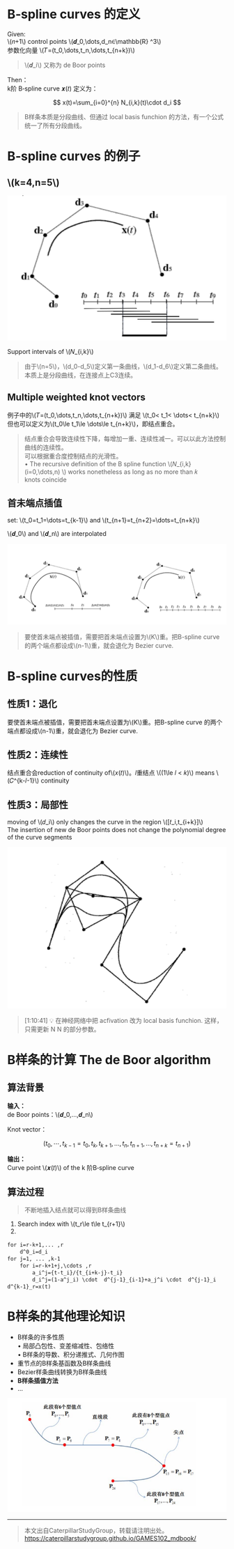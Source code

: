 # B‐spline curves 的定义

Given:  
\\(𝑛+1\\) control points \\(𝒅_0,\dots,d_n∈\mathbb{R} ^3\\)     
参数化向量 \\(𝑇=(t_0,\dots,t_n,\dots,t_{n+k})\\)    

> \\(𝒅_i\\) 又称为 de Boor points    

Then：  
k阶 B‐spline curve 𝒙(𝑡) 定义为：

$$
x(t)=\sum_{i=0}^{n} N_{i,k}(t)\cdot d_i
$$

> B样条本质是分段曲线、但通过 local basis funchion 的方法，有一个公式统一了所有分段曲线。    

# B‐spline curves 的例子 

## \\(k=4,n=5\\)     

![](../assets/曲线14.png)  


Support intervals of \\(𝑁_{i,k}\\)  

> 由于\\(n=5\\)，\\(d_0-d_5\\)定义第一条曲线，\\(d_1-d_6\\)定义第二条曲线。  
本质上是分段曲线，在连接点上C3连续。  

## Multiple weighted knot vectors  

例子中的\\(𝑇=(t_0,\dots,t_n,\dots,t_{n+k})\\) 满足 \\(t_0< t_1< \dots< t_{n+k}\\)     
但也可以定义为\\(t_0\le t_1\le \dots\le t_{n+k}\\)，即结点重合。  

> 结点重合会导致连续性下降，每增加一重、连续性减一。可以以此方法控制曲线的连续性。     
> 可以根据重合度控制结点的光滑性。  
• The recursive definition of the B spline function \\(𝑁_{i,k}(i=0,\dots,n) \\) works nonetheless as long as no more than 𝑘 knots coincide    

## 首未端点插值   

set: \\(t_0=t_1=\dots=t_{k-1}\\) and \\(t_{n+1}=t_{n+2}=\dots=t_{n+k}\\)   

\\(𝒅_0\\) and \\(𝒅_n\\) are interpolated      

![](../assets/曲线16.png)  

> 要使首未端点被插值，需要把首未端点设置为\\(K\\)重。把B-spline curve 的两个端点都设成\\(n-1\\)重，就会退化为 Bezier curve.      

# B‐spline curves的性质    

## 性质1：退化

要使首未端点被插值，需要把首未端点设置为\\(K\\)重。把B-spline curve 的两个端点都设成\\(n-1\\)重，就会退化为 Bezier curve.      

## 性质2：连续性

结点重合会reduction of continuity of\\(𝑥(𝑡)\\)。𝑙重结点 \\((1\le 𝑙 < 𝑘)\\) means \\(𝐶^{k-𝑙-1}\\) continuity     

## 性质3：局部性

moving of \\(𝑑_i\\) only changes the curve in the region \\([𝑡_i,t_{i+k}]\\)    
The insertion of new de Boor points does not change the polynomial degree of the curve segments        

![](../assets/曲线19.png)   

> [1:10:41] &#x1F4A1; 在神经网络中把 acfivation 改为 local basis funchion. 这样，只需更新 N N 的部分参数。   

# B样条的计算 The de Boor algorithm   

## 算法背景

**输入：**       
de Boor points：\\(𝒅_0,…,𝒅_n\\)      

Knot vector：  

$$
(t_0,\cdots ,t_{k-1}=t_0,t_k,t_{k+1},\dots ,t_n,t_{n+1},\dots ,t_{n+k}=t_{n+1})
$$

**输出：**     
Curve point \\(𝒙(𝑡)\\) of the k 阶B‐spline curve    

## 算法过程    

> 不断地插入结点就可以得到B样条曲线

1. Search index with \\(t_r\le  t\le t_{r+1}\\)   
2.
```
for i=r-k+1,... ,r
    d^0_i=d_i
for j=1, ... ,k-1   
    for i=r-k+1+j,\cdots ,r    
        a_i^j={t-t_i}/{t_{i+k-j}-t_i}
        d_i^j=(1-a^j_i) \cdot  d^{j-1}_{i-1}+a_j^i \cdot  d^{j-1}_i
d^{k-1}_r=x(t)    
```

# B样条的其他理论知识  

* B样条的许多性质   
• 局部凸包性、变差缩减性、包络性   
• B样条的导数、积分递推式、几何作图    
* 重节点的B样条基函数及B样条曲线   
* Bezier样条曲线转换为B样条曲线    
* **B样条插值方法**    
* …   

![](../assets/曲线21.png)   

---  

> 本文出自CaterpillarStudyGroup，转载请注明出处。
https://caterpillarstudygroup.github.io/GAMES102_mdbook/




